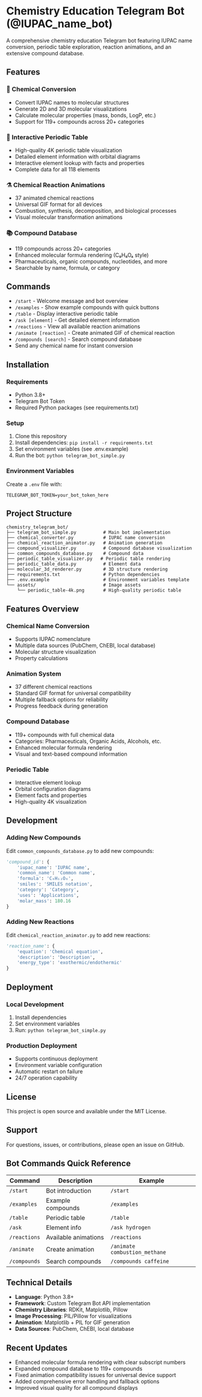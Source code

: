 # Chemistry Education Telegram Bot (@IUPAC_name_bot)

A comprehensive chemistry education Telegram bot featuring IUPAC name conversion, periodic table exploration, reaction animations, and an extensive compound database.

## Features

### 🧪 Chemical Conversion
- Convert IUPAC names to molecular structures
- Generate 2D and 3D molecular visualizations
- Calculate molecular properties (mass, bonds, LogP, etc.)
- Support for 119+ compounds across 20+ categories

### 🔬 Interactive Periodic Table
- High-quality 4K periodic table visualization
- Detailed element information with orbital diagrams
- Interactive element lookup with facts and properties
- Complete data for all 118 elements

### ⚗️ Chemical Reaction Animations
- 37 animated chemical reactions
- Universal GIF format for all devices
- Combustion, synthesis, decomposition, and biological processes
- Visual molecular transformation animations

### 📚 Compound Database
- 119 compounds across 20+ categories
- Enhanced molecular formula rendering (C₉H₈O₄ style)
- Pharmaceuticals, organic compounds, nucleotides, and more
- Searchable by name, formula, or category

## Commands

- `/start` - Welcome message and bot overview
- `/examples` - Show example compounds with quick buttons
- `/table` - Display interactive periodic table
- `/ask [element]` - Get detailed element information
- `/reactions` - View all available reaction animations
- `/animate [reaction]` - Create animated GIF of chemical reaction
- `/compounds [search]` - Search compound database
- Send any chemical name for instant conversion

## Installation

### Requirements
- Python 3.8+
- Telegram Bot Token
- Required Python packages (see requirements.txt)

### Setup
1. Clone this repository
2. Install dependencies: `pip install -r requirements.txt`
3. Set environment variables (see .env.example)
4. Run the bot: `python telegram_bot_simple.py`

### Environment Variables
Create a `.env` file with:
```
TELEGRAM_BOT_TOKEN=your_bot_token_here
```

## Project Structure

```
chemistry_telegram_bot/
├── telegram_bot_simple.py          # Main bot implementation
├── chemical_converter.py           # IUPAC name conversion
├── chemical_reaction_animator.py   # Animation generation
├── compound_visualizer.py          # Compound database visualization
├── common_compounds_database.py    # Compound data
├── periodic_table_visualizer.py   # Periodic table rendering
├── periodic_table_data.py          # Element data
├── molecular_3d_renderer.py        # 3D structure rendering
├── requirements.txt                # Python dependencies
├── .env.example                    # Environment variables template
└── assets/                         # Image assets
    └── periodic_table-4k.png       # High-quality periodic table
```

## Features Overview

### Chemical Name Conversion
- Supports IUPAC nomenclature
- Multiple data sources (PubChem, ChEBI, local database)
- Molecular structure visualization
- Property calculations

### Animation System
- 37 different chemical reactions
- Standard GIF format for universal compatibility
- Multiple fallback options for reliability
- Progress feedback during generation

### Compound Database
- 119+ compounds with full chemical data
- Categories: Pharmaceuticals, Organic Acids, Alcohols, etc.
- Enhanced molecular formula rendering
- Visual and text-based compound information

### Periodic Table
- Interactive element lookup
- Orbital configuration diagrams
- Element facts and properties
- High-quality 4K visualization

## Development

### Adding New Compounds
Edit `common_compounds_database.py` to add new compounds:
```python
'compound_id': {
    'iupac_name': 'IUPAC name',
    'common_name': 'Common name',
    'formula': 'C₆H₁₂O₆',
    'smiles': 'SMILES notation',
    'category': 'Category',
    'uses': 'Applications',
    'molar_mass': 180.16
}
```

### Adding New Reactions
Edit `chemical_reaction_animator.py` to add new reactions:
```python
'reaction_name': {
    'equation': 'Chemical equation',
    'description': 'Description',
    'energy_type': 'exothermic/endothermic'
}
```

## Deployment

### Local Development
1. Install dependencies
2. Set environment variables
3. Run: `python telegram_bot_simple.py`

### Production Deployment
- Supports continuous deployment
- Environment variable configuration
- Automatic restart on failure
- 24/7 operation capability

## License

This project is open source and available under the MIT License.

## Support

For questions, issues, or contributions, please open an issue on GitHub.

## Bot Commands Quick Reference

| Command | Description | Example |
|---------|-------------|---------|
| `/start` | Bot introduction | `/start` |
| `/examples` | Example compounds | `/examples` |
| `/table` | Periodic table | `/table` |
| `/ask` | Element info | `/ask hydrogen` |
| `/reactions` | Available animations | `/reactions` |
| `/animate` | Create animation | `/animate combustion_methane` |
| `/compounds` | Search compounds | `/compounds caffeine` |

## Technical Details

- **Language**: Python 3.8+
- **Framework**: Custom Telegram Bot API implementation
- **Chemistry Libraries**: RDKit, Matplotlib, Pillow
- **Image Processing**: PIL/Pillow for visualizations
- **Animation**: Matplotlib + PIL for GIF generation
- **Data Sources**: PubChem, ChEBI, local database

## Recent Updates

- Enhanced molecular formula rendering with clear subscript numbers
- Expanded compound database to 119+ compounds
- Fixed animation compatibility issues for universal device support
- Added comprehensive error handling and fallback options
- Improved visual quality for all compound displays